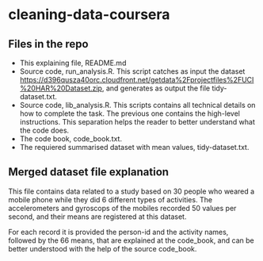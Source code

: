 # cleaning-data-coursera

## Files in the repo

- This explaining file, README.md
- Source code, run_analysis.R. This script catches as input the dataset https://d396qusza40orc.cloudfront.net/getdata%2Fprojectfiles%2FUCI%20HAR%20Dataset.zip, and generates as output the file tidy-dataset.txt.
- Source code, lib_analysis.R. This scripts contains all technical details on how to complete the task. The previous one contains the high-level instructions. This separation helps the reader to better understand what the code does.
- The code book, code_book.txt.
- The requiered summarised dataset with mean values, tidy-dataset.txt.

## Merged dataset file explanation

This file contains data related to a study based on 30 people who weared a mobile phone while they did 6 different types of activities. The accelerometers and gyroscops of the mobiles recorded 50 values per second, and their means are registered at this dataset. 

For each record it is provided the person-id and the activity names, followed by the 66 means, that are explained at the code_book, and can be better understood with the help of the source code_book.

